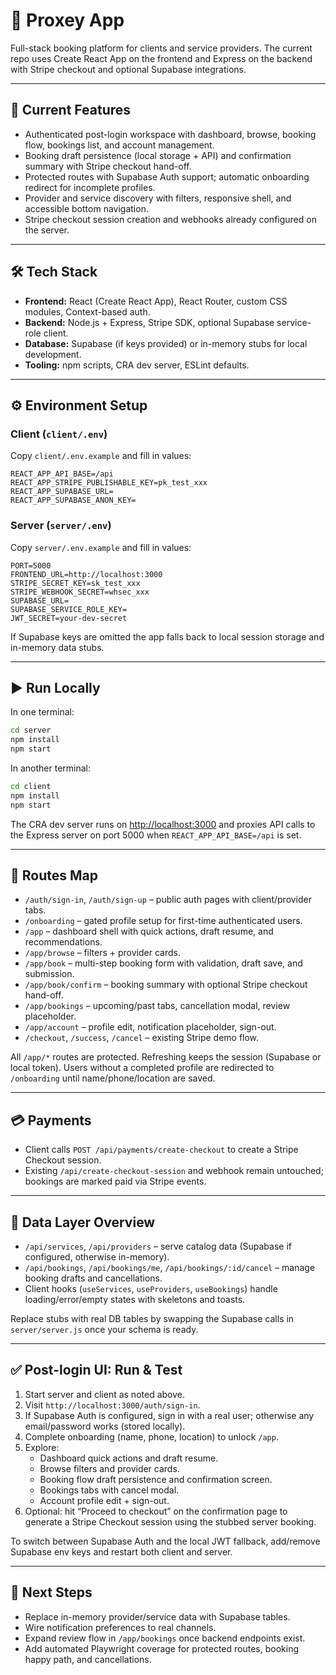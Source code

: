 # 🧾 Proxey App

Full-stack booking platform for clients and service providers. The current repo uses Create React App on the frontend and Express on the backend with Stripe checkout and optional Supabase integrations.

---

## 🚀 Current Features
- Authenticated post-login workspace with dashboard, browse, booking flow, bookings list, and account management.
- Booking draft persistence (local storage + API) and confirmation summary with Stripe checkout hand-off.
- Protected routes with Supabase Auth support; automatic onboarding redirect for incomplete profiles.
- Provider and service discovery with filters, responsive shell, and accessible bottom navigation.
- Stripe checkout session creation and webhooks already configured on the server.

---

## 🛠 Tech Stack
- **Frontend:** React (Create React App), React Router, custom CSS modules, Context-based auth.
- **Backend:** Node.js + Express, Stripe SDK, optional Supabase service-role client.
- **Database:** Supabase (if keys provided) or in-memory stubs for local development.
- **Tooling:** npm scripts, CRA dev server, ESLint defaults.

---

## ⚙️ Environment Setup

### Client (`client/.env`)
Copy `client/.env.example` and fill in values:

```
REACT_APP_API_BASE=/api
REACT_APP_STRIPE_PUBLISHABLE_KEY=pk_test_xxx
REACT_APP_SUPABASE_URL=
REACT_APP_SUPABASE_ANON_KEY=
```

### Server (`server/.env`)
Copy `server/.env.example` and fill in values:

```
PORT=5000
FRONTEND_URL=http://localhost:3000
STRIPE_SECRET_KEY=sk_test_xxx
STRIPE_WEBHOOK_SECRET=whsec_xxx
SUPABASE_URL=
SUPABASE_SERVICE_ROLE_KEY=
JWT_SECRET=your-dev-secret
```

If Supabase keys are omitted the app falls back to local session storage and in-memory data stubs.

---

## ▶️ Run Locally

In one terminal:

```bash
cd server
npm install
npm start
```

In another terminal:

```bash
cd client
npm install
npm start
```

The CRA dev server runs on <http://localhost:3000> and proxies API calls to the Express server on port 5000 when `REACT_APP_API_BASE=/api` is set.

---

## 🧭 Routes Map

- `/auth/sign-in`, `/auth/sign-up` – public auth pages with client/provider tabs.
- `/onboarding` – gated profile setup for first-time authenticated users.
- `/app` – dashboard shell with quick actions, draft resume, and recommendations.
- `/app/browse` – filters + provider cards.
- `/app/book` – multi-step booking form with validation, draft save, and submission.
- `/app/book/confirm` – booking summary with optional Stripe checkout hand-off.
- `/app/bookings` – upcoming/past tabs, cancellation modal, review placeholder.
- `/app/account` – profile edit, notification placeholder, sign-out.
- `/checkout`, `/success`, `/cancel` – existing Stripe demo flow.

All `/app/*` routes are protected. Refreshing keeps the session (Supabase or local token). Users without a completed profile are redirected to `/onboarding` until name/phone/location are saved.

---

## 💳 Payments

- Client calls `POST /api/payments/create-checkout` to create a Stripe Checkout session.
- Existing `/api/create-checkout-session` and webhook remain untouched; bookings are marked paid via Stripe events.

---

## 🧱 Data Layer Overview

- `/api/services`, `/api/providers` – serve catalog data (Supabase if configured, otherwise in-memory).
- `/api/bookings`, `/api/bookings/me`, `/api/bookings/:id/cancel` – manage booking drafts and cancellations.
- Client hooks (`useServices`, `useProviders`, `useBookings`) handle loading/error/empty states with skeletons and toasts.

Replace stubs with real DB tables by swapping the Supabase calls in `server/server.js` once your schema is ready.

---

## ✅ Post-login UI: Run & Test

1. Start server and client as noted above.
2. Visit `http://localhost:3000/auth/sign-in`.
3. If Supabase Auth is configured, sign in with a real user; otherwise any email/password works (stored locally).
4. Complete onboarding (name, phone, location) to unlock `/app`.
5. Explore:
   - Dashboard quick actions and draft resume.
   - Browse filters and provider cards.
   - Booking flow draft persistence and confirmation screen.
   - Bookings tabs with cancel modal.
   - Account profile edit + sign-out.
6. Optional: hit “Proceed to checkout” on the confirmation page to generate a Stripe Checkout session using the stubbed server booking.

To switch between Supabase Auth and the local JWT fallback, add/remove Supabase env keys and restart both client and server.

---

## 📌 Next Steps

- Replace in-memory provider/service data with Supabase tables.
- Wire notification preferences to real channels.
- Expand review flow in `/app/bookings` once backend endpoints exist.
- Add automated Playwright coverage for protected routes, booking happy path, and cancellations.
